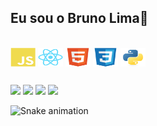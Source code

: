 ## Eu sou o Bruno Lima👋

<div style="display: inline_block"><br>
  <img align="center" alt="Bru-Js" height="30" width="40" src="https://raw.githubusercontent.com/devicons/devicon/master/icons/javascript/javascript-plain.svg">
  <img align="center" alt="Bru-Ts" height="30" width="40"  src="https://raw.githubusercontent.com/devicons/devicon/master/icons/react/react-original.svg">
  <img align="center" alt="Bru-HTML" height="30" width="40" src="https://raw.githubusercontent.com/devicons/devicon/master/icons/html5/html5-original.svg">
  <img align="center" alt="Bru-CSS" height="30" width="40" src="https://raw.githubusercontent.com/devicons/devicon/master/icons/css3/css3-original.svg">
  <img align="center" alt="Bru-Python" height="30" width="40" src="https://raw.githubusercontent.com/devicons/devicon/master/icons/python/python-original.svg">
</div> 

##

<div> 
  <a href="https://www.instagram.com/cheke_pl/" target="_blank"><img src="https://img.shields.io/badge/-Instagram-%23E4405F?style=for-the-badge&logo=instagram&logoColor=white" target="_blank"></a>
 <a href="https://discord.com/users/122502526971936769" target="_blank"><img src="https://img.shields.io/badge/Discord-7289DA?style=for-the-badge&logo=discord&logoColor=white" target="_blank"></a> 
  <a href = "mailto:brunopereiraçima01@gmail.com"><img src="https://img.shields.io/badge/-Gmail-%23333?style=for-the-badge&logo=gmail&logoColor=white" target="_blank"></a>
  <a href="https://www.linkedin.com/in/brunoplima01/" target="_blank"><img src="https://img.shields.io/badge/-LinkedIn-%230077B5?style=for-the-badge&logo=linkedin&logoColor=white" target="_blank"></a> 

![Snake animation](html://github.com/brunop_lima/brunop_lima/blob/output/dist/github-contribution-grid-snake.svg)
</div>



<!--
**brunop-lima/brunop-lima** is a ✨ _special_ ✨ repository because its `README.md` (this file) appears on your GitHub profile.

Here are some ideas to get you started:

- 🔭 I’m currently working on ...
- 🌱 I’m currently learning ...
- 👯 I’m looking to collaborate on ...
- 🤔 I’m looking for help with ...
- 💬 Ask me about ...
- 📫 How to reach me: ...
- 😄 Pronouns: ...
- ⚡ Fun fact: ...
-->
